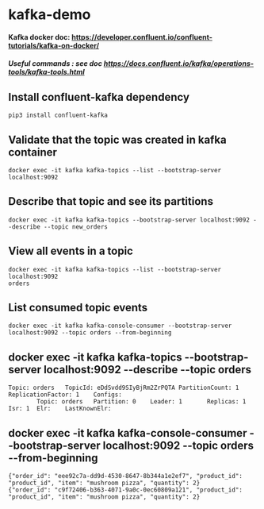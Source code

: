 
# kafka-demo

#### Kafka docker doc: https://developer.confluent.io/confluent-tutorials/kafka-on-docker/

##### Useful commands : see doc https://docs.confluent.io/kafka/operations-tools/kafka-tools.html

## Install confluent-kafka dependency
```
pip3 install confluent-kafka
```


## Validate that the topic was created in kafka container
```
docker exec -it kafka kafka-topics --list --bootstrap-server localhost:9092
```


## Describe that topic and see its partitions
```
docker exec -it kafka kafka-topics --bootstrap-server localhost:9092 --describe --topic new_orders
```

## View all events in a topic
```
docker exec -it kafka kafka-topics --list --bootstrap-server localhost:9092
orders 
```

## List consumed topic events
```
docker exec -it kafka kafka-console-consumer --bootstrap-server localhost:9092 --topic orders --from-beginning
``` 

## docker exec -it kafka kafka-topics --bootstrap-server localhost:9092 --describe --topic orders       
```
Topic: orders   TopicId: eDdSvdd9SIyBjRm2ZrPQTA PartitionCount: 1       ReplicationFactor: 1    Configs: 
        Topic: orders   Partition: 0    Leader: 1       Replicas: 1     Isr: 1  Elr:    LastKnownElr: 
```



## docker exec -it kafka kafka-console-consumer --bootstrap-server localhost:9092 --topic orders --from-beginning
```
{"order_id": "eee92c7a-dd9d-4530-8647-8b344a1e2ef7", "product_id": "product_id", "item": "mushroom pizza", "quantity": 2}
{"order_id": "c9f72406-b363-4071-9a0c-0ec60809a121", "product_id": "product_id", "item": "mushroom pizza", "quantity": 2}
```
